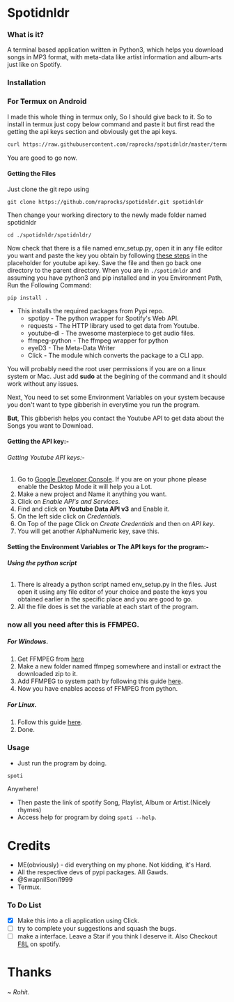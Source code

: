 # Spotidnldr
### What is it?
A terminal based application written in Python3, which helps you download songs in MP3 format, with meta-data like artist information and album-arts just like on Spotify.
### Installation
### For Termux on Android
I made this whole thing in termux only, So I should give back to it. 
So to install in termux just copy below command and paste it but first read the getting the api keys section and obviously get the api keys.
```bash
curl https://raw.githubusercontent.com/raprocks/spotidnldr/master/termux_setup.sh >> "term.sh" && bash term.sh
```
You are good to go now.
#### Getting the Files
Just clone the git repo using 
```
git clone https://github.com/raprocks/spotidnldr.git spotidnldr
```

Then change your working directory to the newly made folder named spotidnldr
```
cd ./spotidnldr/spotidnldr/
```
Now check that there is a file named env_setup.py, open it in any file editor you want and paste the key you obtain by following [these steps](https://github.com/raprocks/spotidnldr/blob/master/README.md#getting-youtube-api-keys-) in the placeholder for youtube api key.
Save the file and then go back one directory to the parent directory.
When you are in ```./spotidnldr``` and assuming you have python3 and pip installed and in you Environment Path, Run the Following Command:
```
pip install .
```

* This installs the required packages from Pypi repo.
  * spotipy - The python wrapper for Spotify's Web API.
  * requests - The HTTP library used to get data from Youtube.
  * youtube-dl - The awesome masterpiece to get audio files.
  * ffmpeg-python - The ffmpeg wrapper for python
  * eyeD3 - The Meta-Data Writer
  * Click - The module which converts the package to a CLI app.


You will probably need the root user permissions if you are on a linux system or Mac. Just add **sudo** at the begining of the command and it should work without any issues.

Next, You need to set some Environment Variables on your system because you don't want to type gibberish in everytime you run the program.

**But**, This gibberish helps you contact the Youtube API to get data about the Songs you want to Download.

#### Getting the API key:-
###### Getting Youtube API keys:-
1. Go to [Google Developer Console](https://console.developers.google.com/apis/dashboard). If you are on your phone please enable the Desktop Mode it will help you a Lot.
2. Make a new project and Name it anything you want.
3. Click on *Enable API's and Services*.
4. Find and click on **Youtube Data API v3** and Enable it.
5. On the left side click on *Credentials*.
6. On Top of the page Click on *Create Credentials* and then on *API key*.
7. You will get another AlphaNumeric key, save this. 

#### Setting the Environment Variables or The API keys for the program:-
###### **Using the python script**
1. There is already a python script named env_setup.py in the files. Just open it using any file editor of your choice and paste the keys you obtained earlier in the specific place and you are good to go.
2. All the file does is set the variable at each start of the program.

### now all you need after this is FFMPEG.
##### For Windows.
1. Get FFMPEG from [here](https://www.ffmpeg.org/download.html)
2. Make a new folder named ffmpeg somewhere and install or extract the downloaded zip to it.
3. Add FFMPEG to system path by following this guide [here](https://stackoverflow.com/questions/44272416/how-to-add-a-folder-to-path-environment-variable-in-windows-10-with-screensho).
4. Now you have enables access of FFMPEG from python. 
##### For Linux.
1. Follow this guide [here](https://www.tecmint.com/install-ffmpeg-in-linux). 
2. Done.

### Usage
* Just run the program by doing.
```bash
spoti
```
Anywhere!
* Then paste the link of spotify Song, Playlist, Album or Artist.(Nicely rhymes)
* Access help for program by doing ``` spoti --help ```.

# Credits
* ME(obviously) - did everything on my phone. Not kidding, it's Hard.
* All the respective devs of pypi packages. All Gawds.
* @SwapnilSoni1999 
* Termux.

### To Do List
- [x] Make this into a cli application using Click.
- [ ] try to complete your suggestions and squash the bugs.
- [ ] make a interface.
Leave a Star if you think I deserve it. Also Checkout [F8L](https://open.spotify.com/artist/6LkOho0r5aIaYkMtjWYDAz?si=O6FR6i9UT1WMpG7bYEBMpg) on spotify.
# Thanks
###### ~ Rohit.
